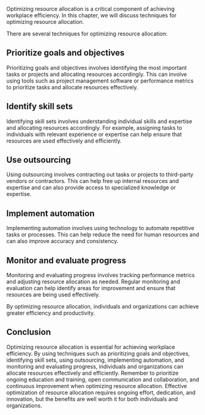 
Optimizing resource allocation is a critical component of achieving workplace efficiency. In this chapter, we will discuss techniques for optimizing resource allocation.

There are several techniques for optimizing resource allocation:

## Prioritize goals and objectives

Prioritizing goals and objectives involves identifying the most important tasks or projects and allocating resources accordingly. This can involve using tools such as project management software or performance metrics to prioritize tasks and allocate resources effectively.

## Identify skill sets

Identifying skill sets involves understanding individual skills and expertise and allocating resources accordingly. For example, assigning tasks to individuals with relevant experience or expertise can help ensure that resources are used effectively and efficiently.

## Use outsourcing

Using outsourcing involves contracting out tasks or projects to third-party vendors or contractors. This can help free up internal resources and expertise and can also provide access to specialized knowledge or expertise.

## Implement automation

Implementing automation involves using technology to automate repetitive tasks or processes. This can help reduce the need for human resources and can also improve accuracy and consistency.

## Monitor and evaluate progress

Monitoring and evaluating progress involves tracking performance metrics and adjusting resource allocation as needed. Regular monitoring and evaluation can help identify areas for improvement and ensure that resources are being used effectively.

By optimizing resource allocation, individuals and organizations can achieve greater efficiency and productivity.

Conclusion
----------

Optimizing resource allocation is essential for achieving workplace efficiency. By using techniques such as prioritizing goals and objectives, identifying skill sets, using outsourcing, implementing automation, and monitoring and evaluating progress, individuals and organizations can allocate resources effectively and efficiently. Remember to prioritize ongoing education and training, open communication and collaboration, and continuous improvement when optimizing resource allocation. Effective optimization of resource allocation requires ongoing effort, dedication, and innovation, but the benefits are well worth it for both individuals and organizations.
